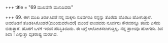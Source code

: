 +++
title = "69 ಮುರಿವೆನೇ ಮುನಿದಿವರು"

+++
69. ಈಗ ಮುಖ ತಿರುಗಿಸಿದರೆ ನನ್ನ ಮಕ್ಕಳು ನೂರ್ವರೂ ನನ್ನನ್ನು ತೊರೆದು ಹೊರಟು ಹೋಗುತ್ತಾರೆ. ಅವರೊಡನೆ ತೊಡಕಿಸಿಕೊಂಡರೆ(ಮುಂದುವರೆಸಿದರೆ) ಮುಂದೆ ಪಾಂಡವರು ನೂರ್ವರು ಕೌರವರನ್ನೂ ತರಿದು ಎಸೆದು ಬಿಡುತ್ತಾರೆ. ಹೊರಗೆ ಒಳಗೆ ಇರುವ ಪರಿಸ್ಥಿತಿಯಿದು. ಈ ಬಗ್ಗೆ ಆಲೋಚಿಸಲಾಗುತ್ತಿಲ್ಲ. ನನ್ನ ಪ್ರಾಣವೂ ಹೋಗದು. ಶಿವ ಶಿವಾ ! ಎನ್ನುತ್ತಾ ಧೃತರಾಷ್ಟ್ರ ಮರುಗಿದ.